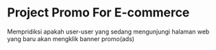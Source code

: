 # Project Promo For E-commerce

Mempridiksi apakah user-user yang sedang mengunjungi halaman web yang baru akan mengklik banner promo(ads)
